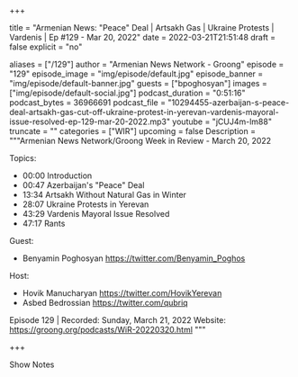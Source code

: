 
+++

title = "Armenian News: \"Peace\" Deal | Artsakh Gas | Ukraine Protests | Vardenis | Ep #129 - Mar 20, 2022"
date = 2022-03-21T21:51:48
draft = false
explicit = "no"

aliases = ["/129"]
author = "Armenian News Network - Groong"
episode = "129"
episode_image = "img/episode/default.jpg"
episode_banner = "img/episode/default-banner.jpg"
guests = ["bpoghosyan"]
images = ["img/episode/default-social.jpg"]
podcast_duration = "0:51:16"
podcast_bytes = 36966691
podcast_file = "10294455-azerbaijan-s-peace-deal-artsakh-gas-cut-off-ukraine-protest-in-yerevan-vardenis-mayoral-issue-resolved-ep-129-mar-20-2022.mp3"
youtube = "jCUJ4m-lm88"
truncate = ""
categories = ["WIR"]
upcoming = false
Description = """Armenian News Network/Groong Week in Review - March 20, 2022

Topics:
* 00:00 Introduction
* 00:47 Azerbaijan's "Peace" Deal
* 13:34 Artsakh Without Natural Gas in Winter
* 28:07 Ukraine Protests in Yerevan
* 43:29 Vardenis Mayoral Issue Resolved
* 47:17 Rants

Guest:
* Benyamin Poghosyan https://twitter.com/Benyamin_Poghos

Host:
* Hovik Manucharyan https://twitter.com/HovikYerevan
* Asbed Bedrossian https://twitter.com/qubriq

Episode 129 | Recorded: Sunday, March 21, 2022
Website: https://groong.org/podcasts/WiR-20220320.html
"""

+++

Show Notes

